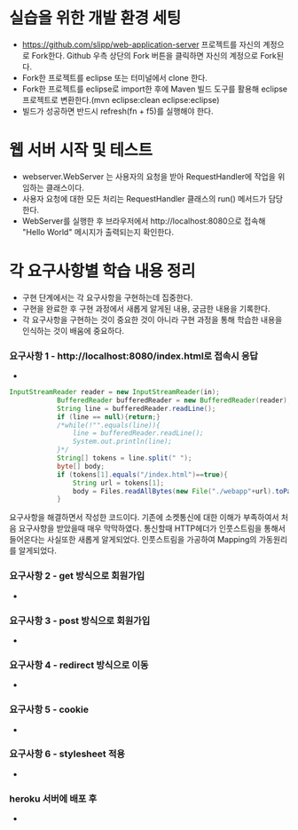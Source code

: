 # 실습을 위한 개발 환경 세팅
* https://github.com/slipp/web-application-server 프로젝트를 자신의 계정으로 Fork한다. Github 우측 상단의 Fork 버튼을 클릭하면 자신의 계정으로 Fork된다.
* Fork한 프로젝트를 eclipse 또는 터미널에서 clone 한다.
* Fork한 프로젝트를 eclipse로 import한 후에 Maven 빌드 도구를 활용해 eclipse 프로젝트로 변환한다.(mvn eclipse:clean eclipse:eclipse)
* 빌드가 성공하면 반드시 refresh(fn + f5)를 실행해야 한다.

# 웹 서버 시작 및 테스트
* webserver.WebServer 는 사용자의 요청을 받아 RequestHandler에 작업을 위임하는 클래스이다.
* 사용자 요청에 대한 모든 처리는 RequestHandler 클래스의 run() 메서드가 담당한다.
* WebServer를 실행한 후 브라우저에서 http://localhost:8080으로 접속해 "Hello World" 메시지가 출력되는지 확인한다.

# 각 요구사항별 학습 내용 정리
* 구현 단계에서는 각 요구사항을 구현하는데 집중한다. 
* 구현을 완료한 후 구현 과정에서 새롭게 알게된 내용, 궁금한 내용을 기록한다.
* 각 요구사항을 구현하는 것이 중요한 것이 아니라 구현 과정을 통해 학습한 내용을 인식하는 것이 배움에 중요하다. 

### 요구사항 1 - http://localhost:8080/index.html로 접속시 응답
* 
```java
InputStreamReader reader = new InputStreamReader(in);
            BufferedReader bufferedReader = new BufferedReader(reader);//
            String line = bufferedReader.readLine();
            if (line == null){return;}
            /*while(!"".equals(line)){
                line = bufferedReader.readLine();
                System.out.println(line);
            }*/
            String[] tokens = line.split(" ");
            byte[] body;
            if (tokens[1].equals("/index.html")==true){
                String url = tokens[1];
                body = Files.readAllBytes(new File("./webapp"+url).toPath());
            }
```
요구사항을 해결하면서 작성한 코드이다.
기존에 소켓통신에 대한 이해가 부족하여서 처음 요구사항을 받았을때 매우 막막하였다.
통신할때 HTTP헤더가 인풋스트림을 통해서 들어온다는 사실또한 새롭게 알게되었다.
인풋스트림을 가공하여 Mapping의 가동원리를 알게되었다.

### 요구사항 2 - get 방식으로 회원가입
* 

### 요구사항 3 - post 방식으로 회원가입
* 

### 요구사항 4 - redirect 방식으로 이동
* 

### 요구사항 5 - cookie
* 

### 요구사항 6 - stylesheet 적용
* 

### heroku 서버에 배포 후
* 
